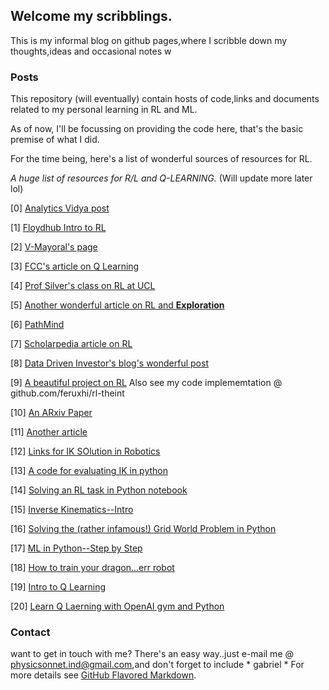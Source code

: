 ## Welcome my scribblings.

This is my informal blog on github pages,where I scribble down my thoughts,ideas and occasional notes w

### Posts

This repository (will eventually) contain hosts of code,links and documents related to my personal learning in RL and ML.

As of now, I'll be focussing on providing the code here, that's the basic premise of what I did.

For the time being, here's a list of wonderful sources of resources for RL.

*A huge list of resources for R/L and Q-LEARNING.* (Will update more later lol)

[0] [Analytics Vidya post](https://www.analyticsvidhya.com/blog/2019/04/introduction-deep-q-learning-python/)

[1] [Floydhub Intro to RL](https://blog.floydhub.com/an-introduction-to-q-learning-reinforcement-learning/amp/)

[2] [V-Mayoral's page](https://vmayoral.github.io/)

[3] [FCC's article on Q Learning](https://medium.com/free-code-camp/an-introduction-to-q-learning-reinforcement-learning-14ac0b4493cc)

[4] [Prof Silver's class on RL at UCL](http://www0.cs.ucl.ac.uk/staff/d.silver/web/Teaching.html)

[5] [Another wonderful article on RL and **Exploration**](https://studywolf.wordpress.com/2012/11/25/reinforcement-learning-q-learning-and-exploration/)

[6] [PathMind](https://pathmind.com/wiki/deep-reinforcement-learning)

[7] [Scholarpedia article on RL](http://www.scholarpedia.org/article/Reinforcement_learning)

[8] [Data Driven Investor's blog's wonderful post](https://medium.com/datadriveninvestor/training-a-robotic-arm-to-do-human-like-tasks-using-rl-8d3106c87aaf)

[9] [A beautiful project on RL](https://blog.floydhub.com/robotic-arm-control-deep-reinforcement-learning/) Also see my code implememtation @ github.com/feruxhi/rl-theint

[10] [An ARxiv Paper](https://arxiv.org/abs/1509.02971)

[11] [Another article](https://www.google.com/amp/s/blog.floydhub.com/robotic-arm-control-deep-reinforcement-learning/amp/)

[12] [Links for IK SOlution in Robotics](https://www.google.com/search?q=inverse+kinematics+2+link+arm+python&sa=X&ved=2ahUKEwif5e_y4cDmAhUMXisKHWmnABoQ1QIwCnoECA4QCA&biw=360&bih=592)

[13] [A code for evaluating IK in python](https://github.com/RationalAsh/invkin/blob/master/invkin.py)

[14] [Solving an RL task in Python notebook](https://towardsdatascience.com/reinforcement-learning-from-scratch-designing-and-solving-a-task-all-within-a-python-notebook-48c40021da4)

[15] [Inverse Kinematics--Intro](http://faculty.salina.k-state.edu/tim/robotics_sg/Arm_robots/inverseKin.html)

[16] [Solving the (rather infamous!) Grid World Problem in Python](https://towardsdatascience.com/reinforcement-learning-implement-grid-world-from-scratch-c5963765ebff)

[17] [ML in Python--Step by Step](https://machinelearningmastery.com/machine-learning-in-python-step-by-step/)

[18] [How to train your dragon...err robot](https://towardsdatascience.com/rl-train-the-robotic-arm-to-reach-a-ball-part-01-1cecd2e1cfb8)

[19] [Intro to Q Learning](https://www.freecodecamp.org/news/an-introduction-to-q-learning-reinforcement-learning-14ac0b4493cc/amp/)

[20] [Learn Q Laerning with OpenAI gym and Python](https://www.learndatasci.com/tutorials/reinforcement-q-learning-scratch-python-openai-gym/)




### Contact

want to get in touch with me? There's an easy way..just e-mail me @ physicsonnet.ind@gmail.com,and don't forget to include * gabriel *
For more details see [GitHub Flavored Markdown](https://guides.github.com/features/mastering-markdown/).
